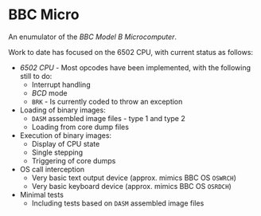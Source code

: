 # BBC Micro

An enumulator of the *BBC Model B Microcomputer*.

Work to date has focused on the 6502 CPU, with current status as follows:

* *6502 CPU* - Most opcodes have been implemented, with the following still to do:
  * Interrupt handling 
  * *BCD* mode
  * `BRK` - Is currently coded to throw an exception
* Loading of binary images:
  * `DASM` assembled image files - type 1 and type 2
  * Loading from core dump files
* Execution of binary images:
  * Display of CPU state
  * Single stepping
  * Triggering of core dumps
* OS call interception
  * Very basic text output device (approx. mimics BBC OS `OSWRCH`)
  * Very basic keyboard device (approx. mimics BBC OS `OSRDCH`)
* Minimal tests
  * Including tests based on `DASM` assembled image files
